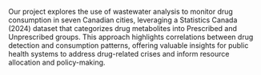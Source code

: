 Our project explores the use of wastewater analysis to monitor drug consumption in seven Canadian cities, leveraging a Statistics Canada (2024) dataset that categorizes drug metabolites into Prescribed and Unprescribed groups. This approach highlights correlations between drug detection and consumption patterns, offering valuable insights for public health systems to address drug-related crises and inform resource allocation and policy-making.






